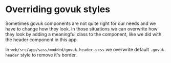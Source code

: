 
# Overriding govuk styles 

Sometimes govuk components are not quite right for our needs and we have to change how they look. In those situations we can overwrite how they look by adding a meaningful class to the component, like we did with the header component in this app. 

In `web/src/app/sass/modded/govuk-header.scss` we overwrite default `.govuk-header` style to remove it's border.